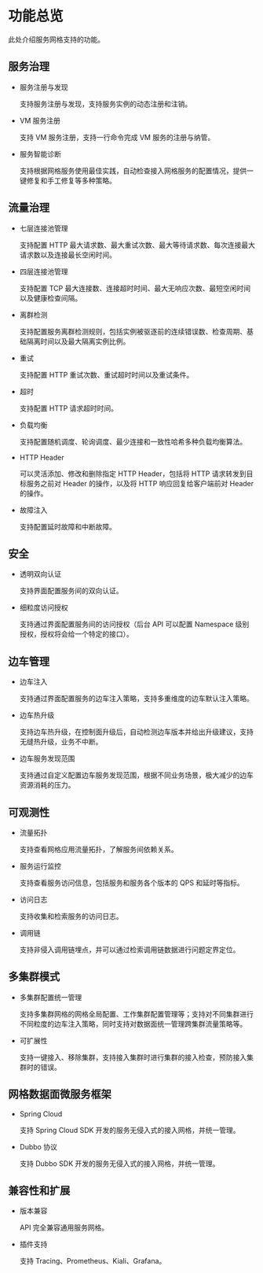 # 功能总览

此处介绍服务网格支持的功能。

## 服务治理

- 服务注册与发现

    支持服务注册与发现，支持服务实例的动态注册和注销。

- VM 服务注册

    支持 VM 服务注册，支持一行命令完成 VM 服务的注册与纳管。

- 服务智能诊断

    支持根据网格服务使用最佳实践，自动检查接入网格服务的配置情况，提供一键修复和手工修复等多种策略。

## 流量治理

- 七层连接池管理

    支持配置 HTTP 最大请求数、最大重试次数、最大等待请求数、每次连接最大请求数以及连接最长空闲时间。

- 四层连接池管理

    支持配置 TCP 最大连接数、连接超时时间、最大无响应次数、最短空闲时间以及健康检查间隔。

- 离群检测

    支持配置服务离群检测规则，包括实例被驱逐前的连续错误数、检查周期、基础隔离时间以及最大隔离实例比例。

- 重试

    支持配置 HTTP 重试次数、重试超时时间以及重试条件。

- 超时

    支持配置 HTTP 请求超时时间。

- 负载均衡

    支持配置随机调度、轮询调度、最少连接和一致性哈希多种负载均衡算法。

- HTTP Header

    可以灵活添加、修改和删除指定 HTTP Header，包括将 HTTP 请求转发到目标服务之前对 Header 的操作，以及将 HTTP 响应回复给客户端前对 Header 的操作。

- 故障注入

    支持配置延时故障和中断故障。

## 安全

- 透明双向认证

    支持界面配置服务间的双向认证。

- 细粒度访问授权

    支持通过界面配置服务间的访问授权（后台 API 可以配置 Namespace 级别授权，授权将会给一个特定的接口）。

## 边车管理

- 边车注入

    支持通过界面配置服务的边车注入策略，支持多重维度的边车默认注入策略。

- 边车热升级

    支持边车热升级，在控制面升级后，自动检测边车版本并给出升级建议，支持无缝热升级，业务不中断。

- 边车服务发现范围

    支持通过自定义配置边车服务发现范围，根据不同业务场景，极大减少的边车资源消耗的压力。

## 可观测性

- 流量拓扑

    支持查看网格应用流量拓扑，了解服务间依赖关系。

- 服务运行监控

    支持查看服务访问信息，包括服务和服务各个版本的 QPS 和延时等指标。

- 访问日志

    支持收集和检索服务的访问日志。

- 调用链

    支持非侵入调用链埋点，并可以通过检索调用链数据进行问题定界定位。

## 多集群模式

- 多集群配置统一管理

    支持多集群网格的网格全局配置、工作集群配置管理等；支持对不同集群进行不同粒度的边车注入策略，同时支持对数据面统一管理跨集群流量策略等。

- 可扩展性

    支持一键接入、移除集群，支持接入集群时进行集群的接入检查，预防接入集群时的错误。

## 网格数据面微服务框架

- Spring Cloud

    支持 Spring Cloud SDK 开发的服务无侵入式的接入网格，并统一管理。

- Dubbo 协议

    支持 Dubbo SDK 开发的服务无侵入式的接入网格，并统一管理。

## 兼容性和扩展

- 版本兼容

    API 完全兼容通用服务网格。

- 插件支持

    支持 Tracing、Prometheus、Kiali、Grafana。

